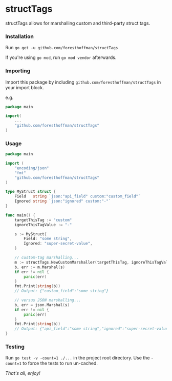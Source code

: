 # structTags

structTags allows for marshalling custom and third-party struct tags.

### Installation

Run `go get -u github.com/foresthoffman/structTags`

If you're using `go mod`, run `go mod vendor` afterwards.

### Importing

Import this package by including `github.com/foresthoffman/structTags` in your import block.

e.g.

```go
package main

import(
    ...
    "github.com/foresthoffman/structTags"
)
```

### Usage

```go
package main

import (
	"encoding/json"
	"fmt"
	"github.com/foresthoffman/structTags"
)

type MyStruct struct {
	Field   string `json:"api_field" custom:"custom_field"`
	Ignored string `json:"ignored" custom:"-"`
}

func main() {
	targetThisTag := "custom"
	ignoreThisTagValue := "-"

	s := MyStruct{
		Field: "some string",
		Ignored: "super-secret-value",
	}

	// custom-tag marshalling...
	m := structTags.NewCustomMarshaller(targetThisTag, ignoreThisTagValue)
	b, err := m.Marshal(s)
	if err != nil {
		panic(err)
	}
	fmt.Print(string(b))
	// Output: {"custom_field":"some string"}

	// versus JSON marshalling...
	b, err = json.Marshal(s)
	if err != nil {
		panic(err)
	}
	fmt.Print(string(b))
	// Output: {"api_field":"some string","ignored":"super-secret-value"}
}
```

### Testing

Run `go test -v -count=1 ./...` in the project root directory. Use the `-count=1` to force the tests to run un-cached.

_That's all, enjoy!_